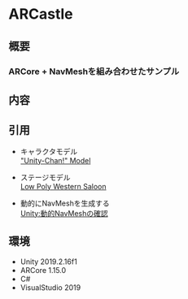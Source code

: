 # ARCastle  

## 概要  
### ARCore + NavMeshを組み合わせたサンプル

## 内容  


## 引用  
- キャラクタモデル  
["Unity-Chan!" Model](https://assetstore.unity.com/packages/3d/characters/unity-chan-model-18705)  

- ステージモデル  
[Low Poly Western Saloon](https://assetstore.unity.com/packages/3d/environments/low-poly-western-saloon-85578)  

- 動的にNavMeshを生成する  
[Unity:動的NavMeshの確認](https://simplestar-tech.hatenablog.com/entry/2019/01/05/193136)  

## 環境  
- Unity 2019.2.16f1
- ARCore 1.15.0
- C#
- VisualStudio 2019
